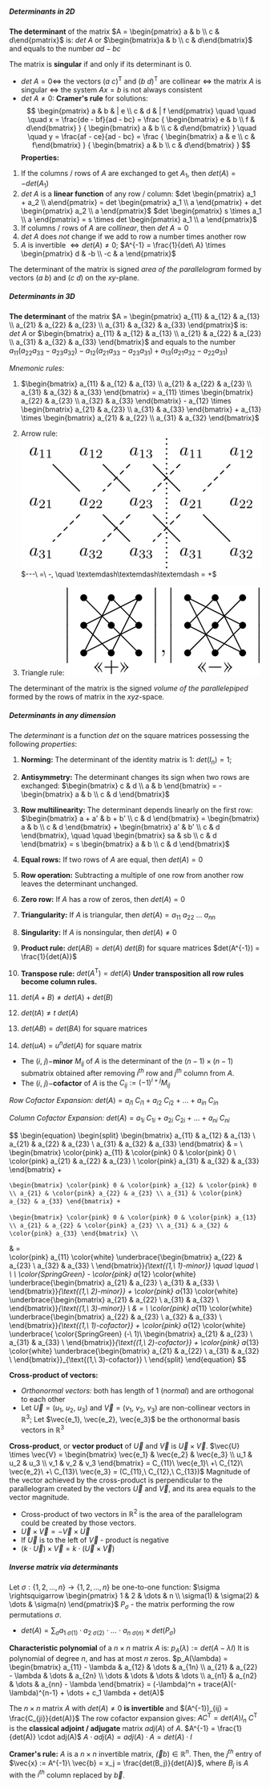 ##### Determinants in 2D
**The determinant** of the matrix $A = \begin{pmatrix} a & b \\ c & d\end{pmatrix}$ is: $det\ A$ or $\begin{bmatrix}a & b \\ c & d\end{bmatrix}$ and equals to the number $ad - bc$

The matrix is **singular** if and only if its determinant is $0$.
* $det\ A = 0 \iff$ the vectors $(a\ c)^\mathsf{T}$ and $(b\ d)^\mathsf{T}$ are collinear $\iff$ the matrix $A$ is singular $\iff$ the system $Ax = b$ is not always consistent
* $det\ A \ne 0$:  **Cramer's rule** for solutions:
  $$
  \begin{pmatrix} a & b & | e \\ c & d & | f \end{pmatrix} \quad \quad \quad x = \frac{de - bf}{ad - bc} = \frac {
  \begin{bmatrix} e & b \\ f & d\end{bmatrix} } {
  \begin{bmatrix} a & b \\ c & d\end{bmatrix} } \quad \quad
  y = \frac{af - ce}{ad - bc} = \frac {
  \begin{bmatrix} a & e \\ c & f\end{bmatrix} } {
  \begin{bmatrix} a & b \\ c & d\end{bmatrix} }
 $$
**Properties:**
1. If the columns / rows of $A$ are exchanged to get $A_1$, then $det(A) = - det(A_1)$
2. $det\ A$ is a **linear function** of any row / column:
    $det \begin{pmatrix} a_1 + a_2 \\ a\end{pmatrix} = det \begin{pmatrix} a_1 \\ a \end{pmatrix} + det \begin{pmatrix} a_2 \\ a \end{pmatrix}$
    $det \begin{pmatrix} s \times a_1 \\ a \end{pmatrix} = s \times det \begin{pmatrix} a_1 \\ a \end{pmatrix}$
3. If columns / rows of $A$ are *collinear*, then $det\ A = 0$
4. $det\ A$ does *not* change if we add to row a number times another row
5. $A$ is invertible $\iff det(A) \ne 0$;
    $A^{-1} = \frac{1}{det\ A} \times \begin{pmatrix} d & -b \\ -c & a \end{pmatrix}$

The determinant of the matrix is signed *area of the parallelogram* formed by vectors $(a\ b)$ and $(c\ d)$ on the $xy$-plane.


##### Determinants in 3D
**The determinant** of the matrix $A = \begin{pmatrix} a_{11} & a_{12} & a_{13} \\ a_{21} & a_{22} & a_{23} \\ a_{31} & a_{32} & a_{33} \end{pmatrix}$ is: $det\ A$ or $\begin{bmatrix} a_{11} & a_{12} & a_{13} \\ a_{21} & a_{22} & a_{23} \\ a_{31} & a_{32} & a_{33} \end{bmatrix}$ and equals to the number $a_{11}(a_{22} a_{33} - a_{23} a_{32}) - a_{12}(a_{21} a_{33} - a_{23} a_{31}) + a_{13}(a_{21} a_{32} - a_{22} a_{31})$

*Mnemonic rules:*
1. $\begin{bmatrix} a_{11} & a_{12} & a_{13} \\ a_{21} & a_{22} & a_{23} \\ a_{31} & a_{32} & a_{33} \end{bmatrix} = a_{11} \times \begin{bmatrix} a_{22} & a_{23} \\ a_{32} & a_{33} \end{bmatrix} - a_{12} \times \begin{bmatrix} a_{21} & a_{23} \\ a_{31} & a_{33} \end{bmatrix} + a_{13} \times \begin{bmatrix} a_{21} & a_{22} \\ a_{31} & a_{32} \end{bmatrix}$

2. Arrow rule: ![](img/pic_3.png)
  $---\ =\ -, \quad  \textemdash\textemdash\textemdash = +$
  
3. Triangle rule:
  ![](img/Pasted%20image%2020220212121158.png)
  
  The determinant of the matrix is the signed *volume of the parallelepiped* formed by the rows of matrix in the $xyz$-space.


##### Determinants in any dimension
The *determinant* is a function $det$ on the square matrices possessing the following *properties*:

1. **Norming:**
    The determinant of the identity matrix is $1$:
    $det(I_n) = 1$;

2. **Antisymmetry:**
    The determinant changes its sign when two rows are exchanged:
    $\begin{bmatrix} c & d \\ a & b \end{bmatrix} = - \begin{bmatrix} a & b \\ c & d \end{bmatrix}$

3. **Row multilinearity:**
    The determinant depends linearly on the first row:
    $\begin{bmatrix} a + a' & b + b' \\ c & d \end{bmatrix} = \begin{bmatrix} a & b \\ c & d \end{bmatrix} + \begin{bmatrix} a' & b' \\ c & d \end{bmatrix}, \quad \quad \begin{bmatrix} sa & sb \\ c & d \end{bmatrix} = s \begin{bmatrix} a & b \\ c & d \end{bmatrix}$

4. **Equal rows:**
    If two rows of $A$ are equal, then $det(A) = 0$
5. **Row operation:**
    Subtracting a multiple of one row from another row leaves the determinant unchanged.
6. **Zero row:**
    If $A$ has a row of zeros, then $det(A) = 0$

7. **Triangularity:**
    If $A$ is triangular, then $det(A) = a_{11}\ a_{22}\ ...\ a_{nn}$

8. **Singularity:**
    If $A$ is nonsingular, then $det(A) \ne 0$

9. **Product rule:**
    $det(AB) = det(A)\ det(B)$ for square matrices
    $det(A^{-1}) = \frac{1}{det(A)}$

10. **Transpose rule:**
    $det(A^\mathsf{T}) = det(A)$
    **Under transposition all row rules become column rules.**

11. $det(A + B) \ne det(A) + det(B)$
12. $det(tA) \ne t\ det(A)$
13. $det(AB) = det(BA)$ for square matrices
14. $det(uA) = u^n det(A)$ for square matrix


* The $(i,\ j)-$**minor** $M_{ij}$ of $A$ is the determinant of the $(n-1) \times (n-1)$ submatrix obtained after removing $i^{th}$ row and $j^{th}$ column from $A$. 
* The $(i,\ j)-$**cofactor** of $A$ is the $C_{ij} := (-1)^{i+j} M_{ij}$

*Row Cofactor Expansion:*
$det(A) = a_{i1}\ C_{i1}\ +\ a_{i2}\ C_{i2}\ +\ ...\ +\ a_{in}\ C_{in}$

*Column Cofactor Expansion:*
$det(A) = a_{1i}\ C_{1i}\ +\ a_{2i}\ C_{2i}\ +\ ...\ +\ a_{ni}\ C_{ni}$

$$
\begin{equation}
\begin{split}
\begin{bmatrix} a_{11} & a_{12} & a_{13} \\ a_{21} & a_{22} & a_{23} \\ a_{31} & a_{32} & a_{33} \end{bmatrix}
& = \ 
	\begin{bmatrix} \color{pink} a_{11} & \color{pink} 0 & \color{pink} 0 \\ \color{pink} a_{21} & a_{22} & a_{23} \\ \color{pink} a_{31} & a_{32} & a_{33} \end{bmatrix} + 
	
	\begin{bmatrix} \color{pink} 0 & \color{pink} a_{12} & \color{pink} 0 \\ a_{21} & \color{pink} a_{22} & a_{23} \\ a_{31} & \color{pink} a_{32} & a_{33} \end{bmatrix} +
	
	\begin{bmatrix} \color{pink} 0 & \color{pink} 0 & \color{pink} a_{13} \\ a_{21} & a_{22} & \color{pink} a_{23} \\ a_{31} & a_{32} & \color{pink} a_{33} \end{bmatrix} \\
& = \
	\color{pink} a_{11} \color{white}
		\underbrace{\begin{bmatrix} a_{22} & a_{23} \\ a_{32} & a_{33} \\ \end{bmatrix}}_{\text{(1,\ 1)-minor}} \quad \quad \ \ \ \color{SpringGreen} -
	\color{pink} a_{12} \color{white}
		\underbrace{\begin{bmatrix} a_{21} & a_{23} \\ a_{31} & a_{33} \\ \end{bmatrix}}_{\text{(1,\ 2)-minor}} +
	\color{pink} a_{13} \color{white}
		\underbrace{\begin{bmatrix} a_{21} & a_{22} \\ a_{31} & a_{32} \\ \end{bmatrix}}_{\text{(1,\ 3)-minor}} \\
& = \ 
	\color{pink} a_{11} \color{white}
		\underbrace{\begin{bmatrix} a_{22} & a_{23} \\ a_{32} & a_{33} \\ \end{bmatrix}}_{\text{(1,\ 1)-cofactor}} +
	\color{pink} a_{12} \color{white} \underbrace{ \color{SpringGreen} (-\ 1)\ 
		\begin{bmatrix} a_{21} & a_{23} \\ a_{31} & a_{33} \\ \end{bmatrix}}_{\text{(1,\ 2)-cofactor}} +
	\color{pink} a_{13} \color{white}
		\underbrace{\begin{bmatrix} a_{21} & a_{22} \\ a_{31} & a_{32} \\ \end{bmatrix}}_{\text{(1,\ 3)-cofactor}} \\
\end{split}
\end{equation}
$$

**Cross-product of vectors:**
* *Orthonormal vectors:* both has length of $1$ (*normal*) and are orthogonal to each other
* Let $\vec{U} = (u_1,\ u_2,\ u_3)$ and $\vec{V} = (v_1,\ v_2,\ v_3)$ are non-collinear vectors in $\mathbb{R}^3$;
   Let $\vec{e_1}, \vec{e_2}, \vec{e_3}$ be the orthonormal basis vectors in $\mathbb{R}^3$

**Cross-product**, or **vector product** of $\vec{U}$ and $\vec{V}$ is $\vec{U} \times \vec{V}$.
$\vec{U} \times \vec{V} = \begin{bmatrix} \vec{e_1} & \vec{e_2} & \vec{e_3} \\ u_1 & u_2 & u_3 \\ v_1 & v_2 & v_3 \end{bmatrix} = C_{11}\ \vec{e_1}\ +\ C_{12}\ \vec{e_2}\ +\ C_{13}\ \vec{e_3} = (C_{11},\ C_{12},\ C_{13})$ 
Magnitude of the vector achieved by the cross-product is perpendicular to the parallelogram created by the vectors $\vec{U}$ and $\vec{V}$, and its area equals to the vector magnitude. 

* Cross-product of two vectors in $\mathbb{R}^2$ is the area of the parallelogram could be created by those vectors.
* $\vec{U} \times \vec{V} = - \vec{V} \times \vec{U}$
* If $\vec{U}$ is to the left of $\vec{V}$  - product is negative
* $(k \cdot \vec{U}) \times \vec{V} = k \cdot (\vec{U} \times {\vec{V}})$


##### Inverse matrix via determinants
Let $\sigma : \{1, 2, ..., n\} \rightarrow \{1, 2, ..., n\}$ be one-to-one function:
	$\sigma \rightsquigarrow \begin{pmatrix} 1 & 2 & \dots & n \\ \sigma(1) & \sigma(2) & \dots & \sigma(n) \end{pmatrix}$ 
$P_\sigma$ - the matrix performing the row permutations $\sigma$.

* $det(A) = \sum_{\sigma} a_{1\ \sigma(1)} \cdot a_{2\ \sigma(2)}\ \cdot \ ...\ \cdot \ a_{n\ \sigma(n)} \times det(P_\sigma)$

**Characteristic polynomial** of a $n \times n$ matrix $A$ is:  $p_A(\lambda) := det(A - \lambda I)$
It is polynomial of degree $n$, and has at most $n$ zeros.
$p_A(\lambda) = \begin{bmatrix} a_{11} - \lambda & a_{12} & \dots & a_{1n} \\ a_{21} & a_{22} - \lambda & \dots & a_{2n} \\ \dots & \dots & \dots & \dots \\ a_{n1} & a_{n2} & \dots & a_{nn} - \lambda \end{bmatrix} = (-\lambda)^n + trace(A)(-\lambda)^{n-1} + \dots + c_1 \lambda + det(A)$


The $n \times n$ matrix $A$ with $det(A) \ne 0$ **is invertible** and $(A^{-1})_{ij} = \frac{C_{ji}}{det(A)}$
The row cofactor expansion gives:  $AC^\mathsf{T} = det(A) I_n$
$C^\mathsf{T}$ is the **classical adjoint / adjugate** matrix $adj(A)$ of $A$.
$A^{-1} = \frac{1}{det(A)} \cdot adj(A)$
$A \cdot adj(A) = adj(A) \cdot A = det(A) \cdot I$


**Cramer's rule:**
$A$ is a $n \times n$ invertible matrix,  $\vec(b) \in \mathbb{R}^n$.
Then, the $j^{th}$ entry of $\vec{x} := A^{-1}\ \vec{b} = x_j = \frac{det(B_j)}{det(A)}$,  where $B_j$ is $A$ with the $i^{th}$ column replaced by $\vec{b}$.


